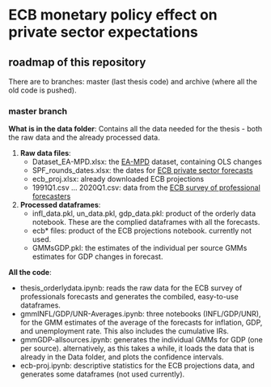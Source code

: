 # ECB monetary policy effect on private sector expectations
## roadmap of this repository
There are to branches: master (last thesis code) and archive (where all the old code is pushed).
### master branch

**What is in the data folder**: Contains all the data needed for the thesis - both the raw data and the already processed data.

1. **Raw data files**:
    - Dataset_EA-MPD.xlsx: the [EA-MPD](https://www.ecb.europa.eu/pub/pdf/scpwps/ecb.wp2281~3303fd281b.en.pdf) dataset, containing OLS changes 
    - SPF_rounds_dates.xlsx: the dates for [ECB private sector forecasts](https://www.ecb.europa.eu/stats/ecb_surveys/survey_of_professional_forecasters/html/index.en.html)
    - ecb_proj.xlsx: already downloaded ECB projections
    - 1991Q1.csv ... 2020Q1.csv: data from the [ECB survey of professional forecasters](https://www.ecb.europa.eu/stats/ecb_surveys/survey_of_professional_forecasters/html/index.en.html)
2. **Processed dataframes**:
    - infl_data.pkl, un_data.pkl, gdp_data.pkl: product of the orderly data notebook. These are the complied dataframes with all the forecasts.
    - ecb* files: product of the ECB projections notebook. currently not used.
    - GMMsGDP.pkl: the estimates of the individual per source GMMs estimates for GDP changes in forecast.
    
**All the code**:
- thesis_orderlydata.ipynb: reads the raw data for the ECB survey of professionals forecasts and generates the combiled, easy-to-use dataframes.
- gmmINFL/GDP/UNR-Averages.ipynb: three notebooks (INFL/GDP/UNR), for the GMM estimates of the average of the forecasts for inflation, GDP, and unemployment rate. This also includes the cumulative IRs.
- gmmGDP-allsources.ipynb: generates the individual GMMs for GDP (one per source). alternatively, as this takes a while, it loads the data that is already in the Data folder, and plots the confidence intervals.
- ecb-proj.ipynb: descriptive statistics for the ECB projections data, and generates some dataframes (not used currently).
